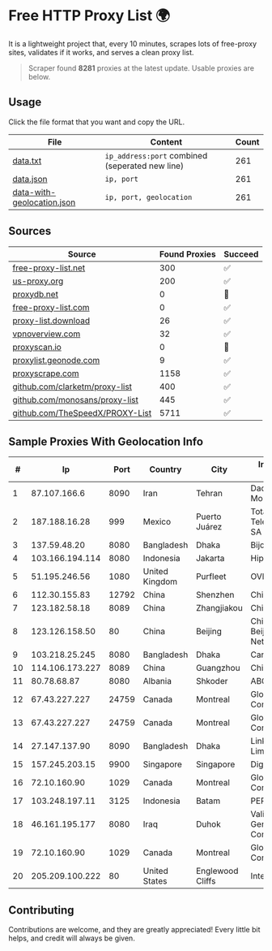 
# Free HTTP Proxy List 🌍

It is a lightweight project that, every 10 minutes, scrapes lots of free-proxy sites, validates if it works, and serves a clean proxy list.


> Scraper found **8281** proxies at the latest update. Usable proxies are below.

## Usage

Click the file format that you want and copy the URL.


|File|Content|Count|
|----|-------|-----|
|[data.txt](https://raw.githubusercontent.com/themiralay/Proxy-List-World/master/data.txt)|`ip_address:port` combined (seperated new line)|261|
|[data.json](https://raw.githubusercontent.com/themiralay/Proxy-List-World/master/data.json)|`ip, port`|261|
|[data-with-geolocation.json](https://raw.githubusercontent.com/themiralay/Proxy-List-World/master/data-with-geolocation.json)|`ip, port, geolocation`|261|

## Sources

|Source|Found Proxies|Succeed|
|------|-------------|-------|
|[free-proxy-list.net](https://free-proxy-list.net)|300|✅|
|[us-proxy.org](https://www.us-proxy.org)|200|✅|
|[proxydb.net](http://proxydb.net)|0|🚫|
|[free-proxy-list.com](https://free-proxy-list.com/?page=&port=&type%5B%5D=http&type%5B%5D=https&up_time=0&search=Search)|0|✅|
|[proxy-list.download](https://www.proxy-list.download/HTTP)|26|✅|
|[vpnoverview.com](https://vpnoverview.com/privacy/anonymous-browsing/free-proxy-servers)|32|✅|
|[proxyscan.io](https://www.proxyscan.io)|0|🚫|
|[proxylist.geonode.com](https://proxylist.geonode.com/api/proxy-list?limit=300&page=1&sort_by=lastChecked&sort_type=desc&protocols=http,https)|9|✅|
|[proxyscrape.com](https://api.proxyscrape.com/v2/?request=displayproxies&protocol=http&timeout=10000&country=all&ssl=all&anonymity=all)|1158|✅|
|[github.com/clarketm/proxy-list](https://raw.githubusercontent.com/clarketm/proxy-list/master/proxy-list-raw.txt)|400|✅|
|[github.com/monosans/proxy-list](https://raw.githubusercontent.com/monosans/proxy-list/main/proxies/http.txt)|445|✅|
|[github.com/TheSpeedX/PROXY-List](https://raw.githubusercontent.com/TheSpeedX/PROXY-List/master/http.txt)|5711|✅|


## Sample Proxies With Geolocation Info

|#|Ip|Port|Country|City|Internet Service Provider|
|-|--|----|-------|----|-------------------------|
|1|87.107.166.6|8090|Iran|Tehran|Dade Pardazi Mobinhost Co LTD|
|2|187.188.16.28|999|Mexico|Puerto Juárez|Total Play Telecomunicaciones SA De CV|
|3|137.59.48.20|8080|Bangladesh|Dhaka|Bijoy Online Ltd|
|4|103.166.194.114|8080|Indonesia|Jakarta|Hipernet Indodata|
|5|51.195.246.56|1080|United Kingdom|Purfleet|OVH|
|6|112.30.155.83|12792|China|Shenzhen|China Mobile|
|7|123.182.58.18|8089|China|Zhangjiakou|China Telecom|
|8|123.126.158.50|80|China|Beijing|China Unicom Beijing Province Network|
|9|103.218.25.245|8080|Bangladesh|Dhaka|Carnival Internet|
|10|114.106.173.227|8089|China|Guangzhou|Chinanet|
|11|80.78.68.87|8080|Albania|Shkoder|ABCom Network|
|12|67.43.227.227|24759|Canada|Montreal|GloboTech Communications|
|13|67.43.227.227|24759|Canada|Montreal|GloboTech Communications|
|14|27.147.137.90|8090|Bangladesh|Dhaka|Link3 Technologies Limited|
|15|157.245.203.15|9900|Singapore|Singapore|DigitalOcean, LLC|
|16|72.10.160.90|1029|Canada|Montreal|GloboTech Communications|
|17|103.248.197.11|3125|Indonesia|Batam|PERMANA|
|18|46.161.195.177|8080|Iraq|Duhok|Valin Company for General Trading and Communication LTD|
|19|72.10.160.90|1029|Canada|Montreal|GloboTech Communications|
|20|205.209.100.222|80|United States|Englewood Cliffs|Interserver, Inc|



## Contributing

Contributions are welcome, and they are greatly appreciated! Every
little bit helps, and credit will always be given.

